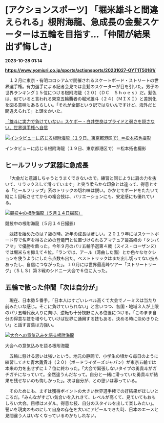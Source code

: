 # [アクションスポーツ] 「堀米雄斗と間違えられる」根附海龍、急成長の金髪スケーターは五輪を目指す…「仲間が結果出ず悔しさ」

**2023-10-28 01:14**

**https://www.yomiuri.co.jp/sports/actionsports/20231027-OYT1T50181/**

　１２月に東京・有明コロシアムで開催されるスケートボード・ストリートの世界選手権。有力選手による記者会見では金髪のスケーターが目を引いた。男子の世界ランキング１５位につける根附海龍（２０）（ＤＣ　Ｓｈｏｅｓ）だ。髪色は、似ていると言われる東京五輪覇者の堀米雄斗（２４）（ＭＩＸＩ）と差別化を図る意味もあるらしい。「それが全部という訳ではないんですけど、海外だと間違えられて」と頭をかいた。

[「雄斗に実力で負けていない」スケボー・白井空良はプライドと弱さを隠さない、世界選手権へ自信](https://www.yomiuri.co.jp/sports/actionsports/20231021-OYT1T50086/)

[![インタビューに応じる根附海龍（１９日、東京都港区で）＝松本拓也撮影](https://www.yomiuri.co.jp/media/2023/10/20231027-OYT1I50056-1.jpg)](https://www.yomiuri.co.jp/pluralphoto/20231027-OYT1I50056/)

インタビューに応じる根附海龍（１９日、東京都港区で）＝松本拓也撮影

ヒールフリップ武器に急成長
-------------

　「大会だと意識しちゃうとうまくできないので。練習と同じように肩の力を抜いて、リラックスして滑っています」と笑う柔らかな印象とは違って、得意とする「ヒールフリップ」系のトリックの切れ味は鋭い。かかとでボードをたたいて縦に１回転させてからの複合技は、バリエーションにも、安定感にも優れている。

[![競技中の根附海龍（５月１４日撮影）](https://www.yomiuri.co.jp/media/2023/10/20231027-OYT1I50054-1.jpg)](https://www.yomiuri.co.jp/pluralphoto/20231027-OYT1I50054/)

競技中の根附海龍（５月１４日撮影）

　競技を始めたのは７歳の時。近年の成長は著しい。２０１９年にはスケートボード界で名声を得るための登竜門と位置づけられるアマチュア最高峰の「タンパアマ」で優勝を飾った。今年９月のパリ五輪予選第４戦（スイス・ローザンヌ）では堀米らを抑えて４位。「ランでは、アール（湾曲した面）とか色々なセクションを使うようにしたら点数も出た。ベストトリックはまだ出し切ってない技もあったし、自信につながった」。１０月には世界最高峰ツアー「ストリートリーグ」（ＳＬＳ）第３戦のシドニー大会で６位に入った。

五輪で散った仲間「次は自分が」
---------------

　現在、日本勢５番手。「日本人はすごいレベル高くて大会でノーミスは当たり前みたいな感じ。そこに負けていられない」と言いつつ、各国・地域３人が上限のパリ五輪代表入りに向け、逆転も十分視野に入る位置につける。「このまま自分の得意な技を増やしていけば世界に通用する技もある。決める時に決めきりたい」と話す言葉は力強い。

[![大会への意気込みを語る根附海龍](https://www.yomiuri.co.jp/media/2023/10/20231027-OYT1I50055-1.jpg)](https://www.yomiuri.co.jp/pluralphoto/20231027-OYT1I50055/)

大会への意気込みを語る根附海龍

　五輪に懸ける思いは強いという。地元の静岡で、小学生の頃から毎日のように練習してきた青木勇貴斗（２０）（ボードライダーズジャパン）が東京五輪では本来の力を出せずに１７位に終わった。「大会で緊張しないタイプの勇貴斗がガチガチになっていて。全然違うんだなって。自分と一緒に滑っていた勇貴斗が結果を残せないのも悔しかった」。次は自分が、との思いは募っている。

　そのためにも、まずは獲得ポイントの大きい世界選手権での好結果がほしいところだ。「みんながすごい気合いを入れきて、レベルが高くて、見ていてもおもしろい大会。目標はメダル。得意な技、自分のスタイルを出して楽しみたい」。誓いを現実のものにして自身の存在を大いにアピールできた時、日本のエースと見間違う人はいなくなっているのかもしれない。